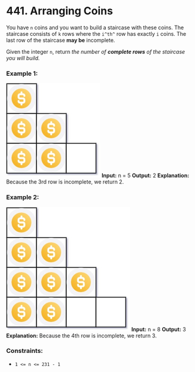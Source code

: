 # 441. Arranging Coins

You have `n` coins and you want to build a staircase with these coins. The staircase consists of `k` rows where the `i^th^` row has exactly `i` coins. The last row of the staircase **may be** incomplete.

Given the integer `n`, return *the number of **complete rows** of the staircase you will build.*

### Example 1:
![](images/arrangecoins1-grid.jpg)
**Input:** n = 5
**Output:** 2
**Explanation:** Because the 3rd row is incomplete, we return 2.

### Example 2:
![](images/arrangecoins2-grid.jpg)
**Input:** n = 8
**Output:** 3
**Explanation:** Because the 4th row is incomplete, we return 3.
 
### Constraints:
- `1 <= n <= 231 - 1`